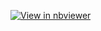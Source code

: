 [![View in nbviewer](https://img.shields.io/badge/View%20Notebook-nbviewer-orange)](https://nbviewer.org/github.com/IvanUsachev/Deep-Learning-Final-project/blob/main/final.ipynb)


